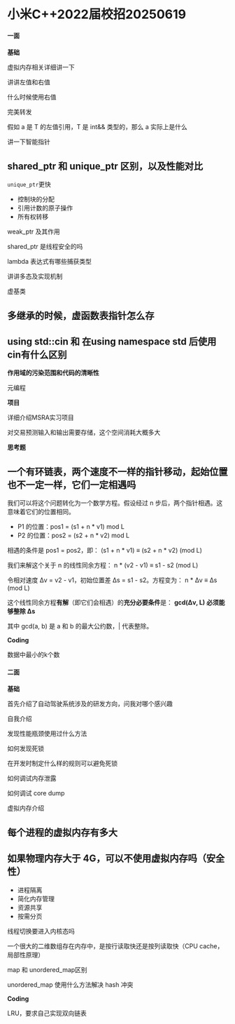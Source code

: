 # 小米C++2022届校招20250619

#### 一面

**基础**

虚拟内存相关详细讲一下

讲讲左值和右值

什么时候使用右值

完美转发

假如 a 是 T 的左值引用，T 是 int&& 类型的，那么 a 实际上是什么

讲一下智能指针

## shared_ptr 和 unique_ptr 区别，以及性能对比

`unique_ptr`更快

+ 控制块的分配
+ 引用计数的原子操作
+ 所有权转移



weak_ptr 及其作用

shared_ptr 是线程安全的吗

lambda 表达式有哪些捕获类型

讲讲多态及实现机制

虚基类

## 多继承的时候，虚函数表指针怎么存





## using std::cin 和 在using namespace std 后使用cin有什么区别

**作用域的污染范围和代码的清晰性**



元编程

**项目**

详细介绍MSRA实习项目



对交易预测输入和输出需要存储，这个空间消耗大概多大

**思考题**

## 一个有环链表，两个速度不一样的指针移动，起始位置也不一定一样，它们一定相遇吗

我们可以将这个问题转化为一个数学方程。假设经过 n 步后，两个指针相遇。这意味着它们的位置相同。

- P1 的位置：pos1 = (s1 + n * v1) mod L
- P2 的位置：pos2 = (s2 + n * v2) mod L

相遇的条件是 pos1 = pos2，即：
(s1 + n * v1) ≡ (s2 + n * v2) (mod L)

我们来解这个关于 n 的线性同余方程：
n * (v2 - v1) ≡ s1 - s2 (mod L)

令相对速度 Δv = v2 - v1，初始位置差 Δs = s1 - s2。方程变为：
n * Δv ≡ Δs (mod L)

这个线性同余方程**有解**（即它们会相遇）的**充分必要条件**是：
**gcd(Δv, L) 必须能够整除 Δs**

其中 gcd(a, b) 是 a 和 b 的最大公约数，| 代表整除。



**Coding**

数据中最小的k个数

#### 二面

**基础**

首先介绍了自动驾驶系统涉及的研发方向，问我对哪个感兴趣

自我介绍

发现性能瓶颈使用过什么方法

如何发现死锁

在开发时制定什么样的规则可以避免死锁

如何调试内存泄露

如何调试 core dump

虚拟内存介绍

## 每个进程的虚拟内存有多大



## 如果物理内存大于 4G，可以不使用虚拟内存吗（安全性）

+ 进程隔离
+ 简化内存管理
+ 资源共享
+ 按需分页



线程切换要进入内核态吗



一个很大的二维数组存在内存中，是按行读取快还是按列读取快（CPU cache，局部性原理）



map 和 unordered_map区别



unordered_map 使用什么方法解决 hash 冲突



**Coding**

LRU，要求自己实现双向链表